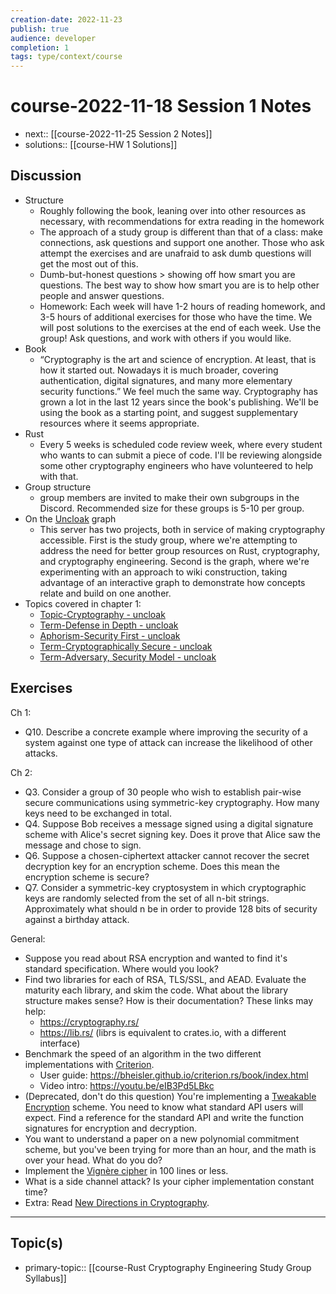 ```yaml
---
creation-date: 2022-11-23
publish: true
audience: developer
completion: 1
tags: type/context/course
---
```

# course-2022-11-18 Session 1 Notes
- next:: [[course-2022-11-25 Session 2 Notes]]
- solutions:: [[course-HW 1 Solutions]]

## Discussion
- Structure
    - Roughly following the book, leaning over into other resources as necessary, with recommendations for extra reading in the homework
    - The approach of a study group is different than that of a class: make connections, ask questions and support one another. Those who ask attempt the exercises and are unafraid to ask dumb questions will get the most out of this.
    - Dumb-but-honest questions > showing off how smart you are questions. The best way to show how smart you are is to help other people and answer questions.
    - Homework: Each week will have 1-2 hours of reading homework, and 3-5 hours of additional exercises for those who have the time. We will post solutions to the exercises at the end of each week. Use the group! Ask questions, and work with others if you would like.
- Book
    - “Cryptography is the art and science of encryption. At least, that is how it started out. Nowadays it is much broader, covering authentication, digital signatures, and many more elementary security functions.” We feel much the same way. Cryptography has grown a lot in the last 12 years since the book's publishing. We'll be using the book as a starting point, and suggest supplementary resources where it seems appropriate.
- Rust
    - Every 5 weeks is scheduled code review week, where every student who wants to can submit a piece of code. I'll be reviewing alongside some other cryptography engineers who have volunteered to help with that.
- Group structure
    - group members are invited to make their own subgroups in the Discord. Recommended size for these groups is 5-10 per group.
- On the [Uncloak](https://uncloak.org) graph
    - This server has two projects, both in service of making cryptography accessible. First is the study group, where we're attempting to address the need for better group resources on Rust, cryptography, and cryptography engineering. Second is the graph, where we're experimenting with an approach to wiki construction, taking advantage of an interactive graph to demonstrate how concepts relate and build on one another.
- Topics covered in chapter 1:
    - [Topic-Cryptography - uncloak](https://uncloak.org/general+cryptography/Topic-Cryptography)
    - [Term-Defense in Depth - uncloak](https://uncloak.org/related+topics/computer+security/Term-Defense+in+Depth)
    - [Aphorism-Security First - uncloak](https://uncloak.org/related+topics/computer+security/Aphorism-Security+First)
    - [Term-Cryptographically Secure - uncloak](https://uncloak.org/general+cryptography/Term-Cryptographically+Secure)
    - [Term-Adversary, Security Model - uncloak](https://uncloak.org/general+cryptography/Term-Adversary%2C+Security+Model)

## Exercises
Ch 1:
- Q10. Describe a concrete example where improving the security of a system against one type of attack can increase the likelihood of other attacks.

Ch 2:
- Q3. Consider a group of 30 people who wish to establish pair-wise secure communications using symmetric-key cryptography. How many keys need to be exchanged in total.
- Q4. Suppose Bob receives a message signed using a digital signature scheme with Alice's secret signing key. Does it prove that Alice saw the message and chose to sign.
- Q6. Suppose a chosen-ciphertext attacker cannot recover the secret decryption key for an encryption scheme. Does this mean the encryption scheme is secure?
- Q7. Consider a symmetric-key cryptosystem in which cryptographic keys are randomly selected from the set of all n-bit strings. Approximately what should n be in order to provide 128 bits of security against a birthday attack.

General:
- Suppose you read about RSA encryption and wanted to find it's standard specification. Where would you look?
- Find two libraries for each of RSA, TLS/SSL, and AEAD. Evaluate the maturity each library, and skim the code. What about the library structure makes sense? How is their documentation? These links may help:
    - https://cryptography.rs/
    - https://lib.rs/ (librs is equivalent to crates.io, with a different interface)
- Benchmark the speed of an algorithm in the two different implementations with [Criterion](https://lib.rs/crates/criterion).
    - User guide: https://bheisler.github.io/criterion.rs/book/index.html
    - Video intro: https://youtu.be/eIB3Pd5LBkc
- (Deprecated, don't do this question) You're implementing a [Tweakable Encryption](https://en.wikipedia.org/wiki/Disk_encryption_theory) scheme. You need to know what standard API users will expect. Find a reference for the standard API and write the function signatures for encryption and decryption.
- You want to understand a paper on a new polynomial commitment scheme, but you've been trying for more than an hour, and the math is over your head. What do you do?
- Implement the [Vignère cipher](https://en.wikipedia.org/wiki/Vigen%C3%A8re_cipher) in 100 lines or less.
- What is a side channel attack? Is your cipher implementation constant time?
- Extra: Read [New Directions in Cryptography](https://toreini.github.io/reading/security/6%20-%20New%20directions%20in%20cryptography.pdf).

---
## Topic(s)
- primary-topic:: [[course-Rust Cryptography Engineering Study Group Syllabus]]
